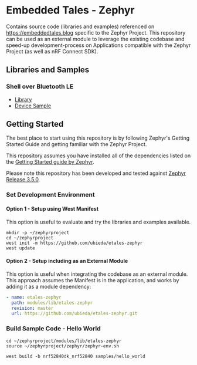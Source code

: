 # Embedded Tales - Zephyr

Contains source code (libraries and examples) referenced on https://embeddedtales.blog specific to the Zephyr Project. This repository can be used as an external module to leverage the existing codebase and speed-up development-process on Applications compatible with the Zephyr Project (as well as nRF Connect SDK).

## Libraries and Samples

### Shell over Bluetooth LE
- [Library](subsys/shell/backends)
- [Device Sample](samples/subsys/shell/bluetooth)

## Getting Started

The best place to start using this repository is by following Zephyr's Getting Started Guide and getting familiar with the Zephyr Project.


This repository assumes you have installed all of the dependencies listed on the [Getting Started guide by Zephyr](https://docs.zephyrproject.org/3.5.0/develop/getting_started/index.html#getting-started-guide).

Please note this repository has been developed and tested against [Zephyr Release 3.5.0](https://github.com/zephyrproject-rtos/zephyr/releases/tag/v3.5.0).

### Set Development Environment

#### Option 1 - Setup using West Manifest
This option is useful to evaluate and try the libraries and examples available.

```console
mkdir -p ~/zephyrproject
cd ~/zephyrproject
west init -m https://github.com/ubieda/etales-zephyr
west update
```

#### Option 2 - Setup including as an External Module
This option is useful when integrating the codebase as an external module. This approach assumes the Manifest is in the application, and works by adding it as a module dependency:

```yaml
- name: etales-zephyr
  path: modules/lib/etales-zephyr
  revision: master
  url: https://github.com/ubieda/etales-zephyr.git
```

### Build Sample Code - Hello World

```console
cd ~/zephyrproject/modules/lib/etales-zephyr
source ~/zephyrproject/zephyr/zephyr-env.sh

west build -b nrf52840dk_nrf52840 samples/hello_world
```
